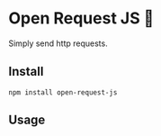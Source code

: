 # Open Request JS 📣

Simply send http requests.

## Install

```
npm install open-request-js
```

## Usage

```javascript
```

